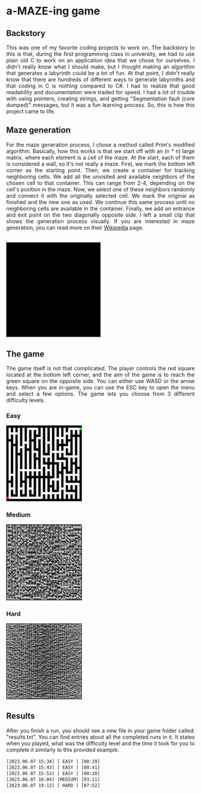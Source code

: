 # a-MAZE-ing game

## Backstory
<p align="justify">This was one of my favorite coding projects to work on. The backstory to this is that, during the first programming class in university, we had to use plain old C to work on an application idea that we chose for ourselves. I didn't really know what I should make, but I thought making an algorithm that generates a labyrinth could be a lot of fun. At that point, I didn't really know that there are hundreds of different ways to generate labyrinths and that coding in C is nothing compared to C#. I had to realize that good readability and documentation were traded for speed. I had a lot of trouble with using pointers, creating strings, and getting "Segmentation fault (core dumped)" messages, but it was a fun learning process. So, this is how this project came to life.</p>

## Maze generation
<p align="justify">For the maze generation process, I chose a method called Prim's modified algorithm. Basically, how this works is that we start off with an (n * n) large matrix, where each element is a cell of the maze. At the start, each of them is considered a wall, so it's not really a maze. First, we mark the bottom left corner as the starting point. Then, we create a container for tracking neighboring cells. We add all the unvisited and available neighbors of the chosen cell to that container. This can range from 2-4, depending on the cell's position in the maze. Now, we select one of these neighbors randomly and connect it with the originally selected cell. We mark the original as finished and the new one as used. We continue this same process until no neighboring cells are available in the container. Finally, we add an entrance and exit point on the two diagonally opposite side. I left a small clip that shows the generation process visually. If you are interested in maze generation, you can read more on their <a href="https://en.wikipedia.org/wiki/Maze_generation_algorithm">Wikipedia</a> page.</p>
</br>
<img alt="Generation" src="MazeGame/generation.gif" width="50%" height="50%"/>

## The game
<p align="justify">The game itself is not that complicated. The player controls the red square located at the bottom left corner, and the aim of the game is to reach the green square on the opposite side. You can either use WASD or the arrow keys. When you are in-game, you can use the ESC key to open the menu and select a few options. The game lets you choose from 3 different difficulty levels.</p>

### Easy
<img alt="easy" src="MazeGame/easy.png" width="40%" height="40%"/>

### Medium
<img alt="medium" src="MazeGame/medium.png" width="40%" height="40%"/>

### Hard
<img alt="hard" src="MazeGame/hard.png" width="40%" height="40%"/>

## Results
<p align="justify">After you finish a run, you should see a new file in your game folder called: "results.txt". You can find entries about all the completed runs in it. It states when you played, what was the difficulty level and the time it took for you to complete it similarly to this provided example.</p>

```
[2023.06.07 15:34] [ EASY ] [00:19]
[2023.06.07 15:43] [ EASY ] [00:41]
[2023.06.07 15:53] [ EASY ] [00:20]
[2023.06.07 16:04] [MEDIUM] [03:11]
[2023.06.07 19:13] [ HARD ] [07:52]
```
